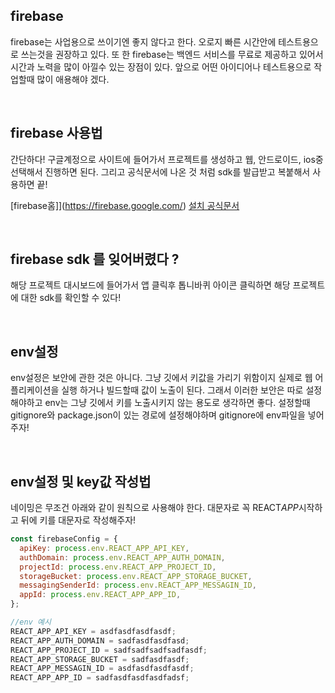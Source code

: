 ## firebase

firebase는 사업용으로 쓰이기엔 좋지 않다고 한다. 오로지 빠른 시간안에 테스트용으로 쓰는것을 권장하고 있다. 또 한 firebase는 백엔드 서비스를 무료로 제공하고 있어서 시간과 노력을 많이 아낄수 있는 장점이 있다. 앞으로 어떤 아이디어나 테스트용으로 작업할때 많이 애용해야 겠다.

<br/>

## firebase 사용법

간단하다! 구글계정으로 사이트에 들어가서 프로젝트를 생성하고 웹, 안드로이드, ios중 선택해서 진행하면 된다. 그리고 공식문서에 나온 것 처럼 sdk를 발급받고 복붙해서 사용하면 끝!

[firebase홈]](https://firebase.google.com/)
[설치 공식문서](https://firebase.google.com/docs/web/setup?authuser=0)

<br />

## firebase sdk 를 잊어버렸다 ?

해당 프로젝트 대시보드에 들어가서 앱 클릭후 톱니바퀴 아이콘 클릭하면 해당 프로젝트에 대한 sdk를 확인할 수 있다!

<br />

## env설정

env설정은 보안에 관한 것은 아니다. 그냥 깃에서 키값을 가리기 위함이지 실제로 웹 어플리케이션을 실행 하거나 빌드할때 값이 노출이 된다. 그래서 이러한 보안은 따로 설정해야하고 env는 그냥 깃에서 키를 노출시키지 않는 용도로 생각하면 좋다. 설정할때 gitignore와 package.json이 있는 경로에 설정해야하며 gitignore에 env파일을 넣어주자!

<br />

## env설정 및 key값 작성법

네이밍은 무조건 아래와 같이 원칙으로 사용해야 한다. 대문자로 꼭 REACT*APP*시작하고 뒤에 키를 대문자로 작성해주자!

```js
const firebaseConfig = {
  apiKey: process.env.REACT_APP_API_KEY,
  authDomain: process.env.REACT_APP_AUTH_DOMAIN,
  projectId: process.env.REACT_APP_PROJECT_ID,
  storageBucket: process.env.REACT_APP_STORAGE_BUCKET,
  messagingSenderId: process.env.REACT_APP_MESSAGIN_ID,
  appId: process.env.REACT_APP_APP_ID,
};
```

```js
//env 예시
REACT_APP_API_KEY = asdfasdfasdfasdf;
REACT_APP_AUTH_DOMAIN = sadfasdfasdfasd;
REACT_APP_PROJECT_ID = sadfsadfsadfsadfasdf;
REACT_APP_STORAGE_BUCKET = sadfasdfasdf;
REACT_APP_MESSAGIN_ID = asdfasdfasdfasdf;
REACT_APP_APP_ID = sadfasdfasdfasdfadsf;
```

<br />
